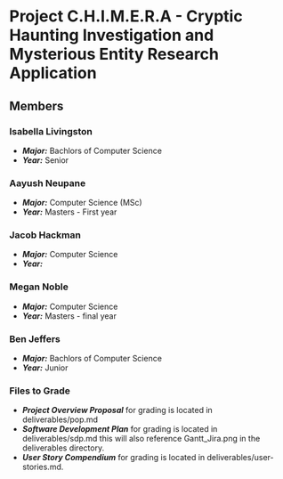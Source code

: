 # Project C.H.I.M.E.R.A - Cryptic Haunting Investigation and Mysterious Entity Research Application

## Members

### Isabella Livingston

- **_Major:_** Bachlors of Computer Science
- **_Year:_** Senior

### Aayush Neupane

- **_Major:_** Computer Science (MSc)
- **_Year:_** Masters - First year

### Jacob Hackman

- **_Major:_** Computer Science
- **_Year:_**

### Megan Noble

- **_Major:_** Computer Science
- **_Year:_** Masters - final year

### Ben Jeffers

- **_Major:_** Bachlors of Computer Science
- **_Year:_** Junior

### Files to Grade

- **_Project Overview Proposal_** for grading is located in deliverables/pop.md
- **_Software Development Plan_** for grading is located in deliverables/sdp.md this will also reference Gantt_Jira.png in the deliverables directory.
- **_User Story Compendium_** for grading is located in deliverables/user-stories.md.
